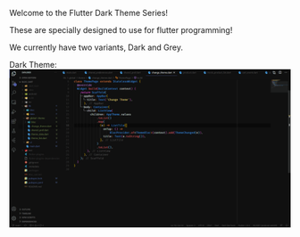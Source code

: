 Welcome to the Flutter Dark Theme Series!

These are specially designed to use for flutter programming!

We currently have two variants, Dark and Grey.

Dark Theme:
![plot](./Screens/dark/Screenshot1.png)